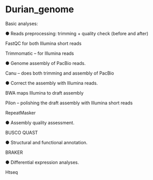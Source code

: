# Durian_genome

Basic analyses:

● Reads preprocessing: trimming + quality check (before and after)

FastQC for both Illumina short reads

Trimmomatic – for Illumina reads

● Genome assembly of PacBio reads. 

Canu – does both trimming and assembly of PacBio

● Correct the assembly with Illumina reads.

BWA maps Illumina to draft assembly 

Pilon – polishing the draft assembly with Illumina short reads

RepeatMasker

● Assembly quality assessment.

BUSCO
QUAST

● Structural and functional annotation.

BRAKER

● Differential expression analyses. 

Htseq 
